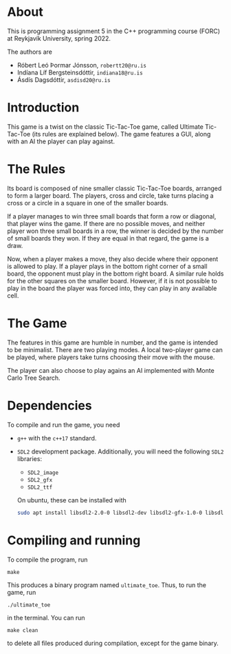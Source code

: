 # About
This is programming assignment 5 in the C++ programming course (FORC) at Reykjavík University, spring 2022.

The authors are   
* Róbert Leó Þormar Jónsson, `robertt20@ru.is`
* Indíana Líf Bergsteinsdóttir, `indiana18@ru.is`
* Ásdís Dagsdóttir, `asdisd20@ru.is`

# Introduction
This game is a twist on the classic Tic-Tac-Toe game, called Ultimate Tic-Tac-Toe (its rules are explained below). The game features a GUI, along with an AI the player can play against.

# The Rules
Its board is composed of nine smaller classic Tic-Tac-Toe boards, arranged to form a larger board. The players, cross and circle, take turns placing a cross or a circle in a square in one of the smaller boards. 

If a player manages to win three small boards that form a row or diagonal, that player wins the game. If there are no possible moves, and neither player won three small boards in a row, the winner is decided by the number of small boards they won. If they are equal in that regard, the game is a draw.

Now, when a player makes a move, they also decide where their opponent is allowed to play. If a player plays in the bottom right corner of a small board, the opponent must play in the bottom right board. A similar rule holds for the other squares on the smaller board. However, if it is not possible to play in the board the player was forced into, they can play in any available cell.

# The Game
The features in this game are humble in number, and the game is intended to be minimalist. There are two playing modes. A local two-player game can be played, where players take turns choosing their move with the mouse. 

The player can also choose to play agains an AI implemented with Monte Carlo Tree Search.

# Dependencies
To compile and run the game, you need 
* `g++` with the `c++17` standard.

* `SDL2` development package. Additionally, you will need the following `SDL2` libraries:  
    * `SDL2_image`
    * `SDL2_gfx`
    * `SDL2_ttf`     

    On ubuntu, these can be installed with
    ```bash
    sudo apt install libsdl2-2.0-0 libsdl2-dev libsdl2-gfx-1.0-0 libsdl2-gfx-dev libsdl2-image-2.0-0 libsdl2-image-dev libsdl2-ttf-2.0-0 libsdl2-ttf-dev
    ```

# Compiling and running
To compile the program, run
```
make
```
This produces a binary program named `ultimate_toe`. Thus, to run the game, run 
```
./ultimate_toe
```
in the terminal. You can run 
```
make clean
```
to delete all files produced during compilation, except for the game binary.




